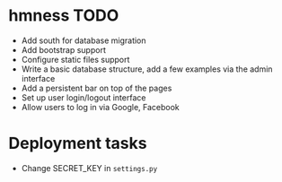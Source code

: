 hmness TODO
===========

* Add south for database migration
* Add bootstrap support
* Configure static files support
* Write a basic database structure, add a few examples via the admin interface
* Add a persistent bar on top of the pages
* Set up user login/logout interface
* Allow users to log in via Google, Facebook

Deployment tasks
================

* Change SECRET_KEY in ```settings.py```
